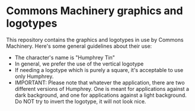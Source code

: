 Commons Machinery graphics and logotypes
========================================

This repository contains the graphics and logotypes in use by Commons
Machinery. Here's some general guidelines about their use:

 * The character's name is "Humphrey Tin"
 * In general, we prefer the use of the vertical logotype
 * If needing a logotype which is purely a square, it's acceptable to use only
   Humphrey.
 * IMPORTANT: Please note that whatever the application, there are two
   different versions of Humphrey. One is meant for applications against a
   dark background, and one for applications against a light background.
   Do NOT try to invert the logotype, it will not look nice.




